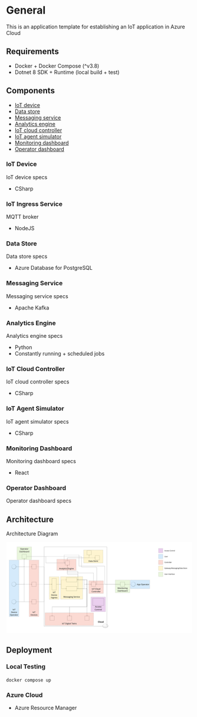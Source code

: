 # General

This is an application template for establishing an IoT application in Azure Cloud

## Requirements

- Docker + Docker Compose (^v3.8)
- Dotnet 8 SDK + Runtime (local build + test) 

## Components

- [IoT device](#iot-device)
- [Data store](#data-store)
- [Messaging service](#messaging-service)
- [Analytics engine](#analytics-engine)
- [IoT cloud controller](#iot-cloud-controller)
- [IoT agent simulator](#iot-agent-simulator)
- [Monitoring dashboard](#monitoring-dashboard)
- [Operator dashboard](#operator-dashboard)

### IoT Device

IoT device specs

- CSharp

### IoT Ingress Service

MQTT broker

- NodeJS

### Data Store

Data store specs

- Azure Database for PostgreSQL

### Messaging Service

Messaging service specs

- Apache Kafka

### Analytics Engine

Analytics engine specs

- Python
- Constantly running + scheduled jobs

### IoT Cloud Controller

IoT cloud controller specs

- CSharp

### IoT Agent Simulator

IoT agent simulator specs

- CSharp

### Monitoring Dashboard

Monitoring dashboard specs

- React

### Operator Dashboard

Operator dashboard specs

## Architecture

Architecture Diagram

![Azure IoT App Architecture](./Azure%20IoT%20App%20Architecture.jpg)

## Deployment

### Local Testing

`docker compose up`

### Azure Cloud

- Azure Resource Manager